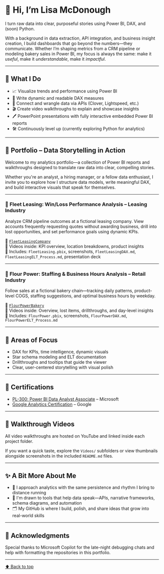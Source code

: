 # 👋 Hi, I’m Lisa McDonough

I turn raw data into clear, purposeful stories using Power BI, DAX, and (soon) Python.

With a background in data extraction, API integration, and business insight creation, I build dashboards that go beyond the numbers—they communicate. Whether I’m shaping metrics from a CRM pipeline or modeling bakery sales in Power BI, my focus is always the same: make it *useful*, make it *understandable*, make it *impactful*.

---

## 💼 What I Do

- 📈 Visualize trends and performance using Power BI  
- 🧮 Write dynamic and readable DAX measures  
- 🔌 Connect and wrangle data via APIs (Clover, Lightspeed, etc.)  
- 🎬 Create video walkthroughs to explain and showcase insights  
- 🖊️ PowerPoint presentations with fully interactive embedded Power BI reports  
- 🛠️ Continuously level up (currently exploring Python for analytics)

---

## 🎯 Portfolio – Data Storytelling in Action

Welcome to my analytics portfolio—a collection of Power BI reports and walkthroughs designed to translate raw data into clear, compelling stories.

Whether you're an analyst, a hiring manager, or a fellow data enthusiast, I invite you to explore how I structure data models, write meaningful DAX, and build interactive visuals that speak for themselves.

---

### 🚗 **Fleet Leasing: Win/Loss Performance Analysis – Leasing Industry**  
Analyze CRM pipeline outcomes at a fictional leasing company. View accounts frequently requesting quotes without awarding business, drill into lost opportunities, and set performance goals using dynamic KPIs.

📁 [`FleetLeasingCompany`](https://github.com/lisa-mcdonough/FleetLeasingCompany)  
🎥 Videos inside: KPI overview, location breakdowns, product insights  
📄 Includes: `FleetLeasing.pbix`, screenshots, `FleetLeasingDAX.md`, `FleetLeasingELT_Process.md`, presentation deck

---

### 🧁 **Flour Power: Staffing & Business Hours Analysis – Retail Industry**  
Follow sales at a fictional bakery chain—tracking daily patterns, product-level COGS, staffing suggestions, and optimal business hours by weekday.

📁 [`FlourPowerBakery`](https://github.com/lisa-mcdonough/FlourPowerBakery)  
🎥 Videos inside: Overview, lost items, drillthroughs, and day-level insights  
📄 Includes: `FlourPower.pbix`, screenshots, `FlourPowerDAX.md`, `FlourPowerELT_Process.md`

---

## 🧠 Areas of Focus

- DAX for KPIs, time intelligence, dynamic visuals  
- Star schema modeling and ELT documentation  
- Drillthroughs and tooltips that guide the viewer  
- Clear, user-centered storytelling with visual polish

---

## 🏅 Certifications

- [PL-300: Power BI Data Analyst Associate](https://github.com/lisa-mcdonough/lisa-mcdonough/blob/main/Power%20BI%20Data%20Analyst%20Asssociate%20Certificate.pdf) – Microsoft  
- [Google Analytics Certification](https://github.com/lisa-mcdonough/lisa-mcdonough/blob/main/Data%20Analysis%20with%20R%20Certificate.pdf) – Google

---

## 🔗 Walkthrough Videos

All video walkthroughs are hosted on YouTube and linked inside each project folder.

If you want a quick taste, explore the `Videos/` subfolders or view thumbnails alongside screenshots in the included `README.md` files.

---

## ✨ A Bit More About Me

- 🎽 I approach analytics with the same persistence and rhythm I bring to distance running  
- 🧠 I'm drawn to tools that help data speak—APIs, narrative frameworks, schema diagrams, and automation  
- 🗂️ My GitHub is where I build, polish, and share ideas that grow into real-world skills

---

## 🙏 Acknowledgments

Special thanks to Microsoft Copilot for the late-night debugging chats and help with formatting the repositories in this portfolio.

---

[⬆️ Back to top](#-hi-im-lisa-mcdonough)
